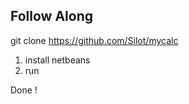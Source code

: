 Follow Along
------------

git clone https://github.com/Silot/mycalc

1) install netbeans
2) run

Done !

